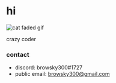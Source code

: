 # hi
![cat faded gif](https://media.tenor.com/images/23928a838e456b706c291d343a554f32/tenor.gif)

crazy coder

### contact
- discord: browsky300#1727
- public email: browsky300@gmail.com
